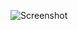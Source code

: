 ![Screenshot](https://raw.githubusercontent.com/Cryakl/Ultimate-RAT-Collection/refs/heads/main/Bifrost/Bifrost%20SpY--HackeR/Screenshot.png)
